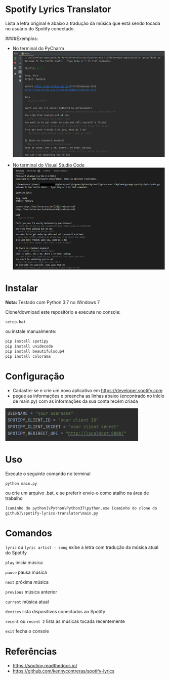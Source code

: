 # Spotify Lyrics Translator
Lista a letra original e abaixo a tradução da música que está sendo tocada no usuário do Spotify conectado.

####Exemplos:

* No terminal do PyCharm
![alt text](./README_pycharm.png "Image Console PyCharm")

* No terminal do Visual Studio Code
![alt text](./README_visualstudiocode.png "Image Console Visual Studio Code")

# Instalar
**Nota:** Testado com Python 3.7 no Windows 7 

Clone/download este repositório e execute no console:
```
setup.bat
```
ou instale manualmente:
```
pip install spotipy
pip install unidecode
pip install beautifulsoup4
pip install colorama
```

# Configuração

* Cadastre-se e crie um novo aplicativo em https://developer.spotify.com
* pegue as informações e preencha as linhas abaixo (encontrado no inícío de main.py) com as informações da sua conta recém criada

![alt text](./README_config.png "Image Config")

# Uso
Execute o seguinte comando no terminal 
```
python main.py
```
ou crie um arquivo .bat, e se preferir envie-o como atalho na área de trabalho
```
[caminho do python]\Python\Python37\python.exe [caminho do clone do github]\spotify-lyrics-translator\main.py
```

# Comandos

```lyric``` ou ```lyric artist - song``` exibe a letra com tradução da música atual do Spotify

```play``` inicia música

```pause``` pausa música

```next``` próxima música

```previous``` música anterior

```current``` música atual

```devices``` lista dispositivos conectados ao Spotify

```recent``` ou ```recent 2``` lista as músicas tocada recentemente

```exit``` fecha o console

# Referências

* https://spotipy.readthedocs.io/
* https://github.com/kennycontreras/spotify-lyrics